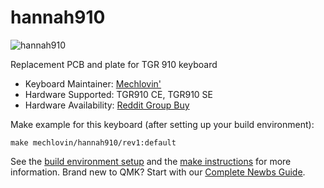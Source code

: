 # hannah910

![hannah910](https://i.imgur.com/n8WN5Z7.jpg)

Replacement PCB and plate for TGR 910 keyboard 

* Keyboard Maintainer: [Mechlovin'](https://github.com/mechlovin)
* Hardware Supported: TGR910 CE, TGR910 SE
* Hardware Availability: [Reddit Group Buy](https://www.reddit.com/r/mechmarket/comments/dhwvbn/gb_1015_update_hannah_910_group_buy_tgr_910/)

Make example for this keyboard (after setting up your build environment):

    make mechlovin/hannah910/rev1:default 

See the [build environment setup](https://docs.qmk.fm/#/getting_started_build_tools) and the [make instructions](https://docs.qmk.fm/#/getting_started_make_guide) for more information. Brand new to QMK? Start with our [Complete Newbs Guide](https://docs.qmk.fm/#/newbs).
